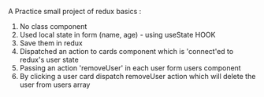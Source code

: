 A Practice small project of redux basics :

1. No class component
2. Used local state in form (name, age) - using useState HOOK
3. Save them in redux
4. Dispatched an action to cards component which is 'connect'ed to redux's user state
5. Passing an action 'removeUser' in each user form users component
6. By clicking a user card dispatch removeUser action which will delete the user from users array